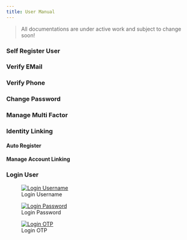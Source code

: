 ```yaml
---
title: User Manual
---
```


<i class="las la-book-reader" style="font-size: 100px; height: 100px; color:#6c8eef"></i>
> All documentations are under active work and subject to change soon!

### Self Register User

### Verify EMail

### Verify Phone

### Change Password

### Manage Multi Factor

### Identity Linking

#### Auto Register

#### Manage Account Linking

### Login User

<div class="zitadel-gallery" itemscope itemtype="http://schema.org/ImageGallery">
    <figure itemprop="associatedMedia" itemscope itemtype="http://schema.org/ImageObject">
        <a href="img/accounts_page.png" itemprop="contentUrl" data-size="1920x1080">
            <img src="img/accounts_page.png" itemprop="thumbnail" alt="Login Username" />
        </a>
        <figcaption itemprop="caption description">Login Username</figcaption>
    </figure>
    <figure itemprop="associatedMedia" itemscope itemtype="http://schema.org/ImageObject">
        <a href="img/accounts_password.png" itemprop="contentUrl" data-size="1920x1080">
            <img src="img/accounts_password.png" itemprop="thumbnail" alt="Login Password" />
        </a>
        <figcaption itemprop="caption description">Login Password</figcaption>
    </figure>
    <figure itemprop="associatedMedia" itemscope itemtype="http://schema.org/ImageObject">
        <a href="img/accounts_otp_verify.png" itemprop="contentUrl" data-size="1920x1080">
            <img src="img/accounts_otp_verify.png" itemprop="thumbnail" alt="Login OTP" />
        </a>
        <figcaption itemprop="caption description">Login OTP</figcaption>
    </figure>
</div>
